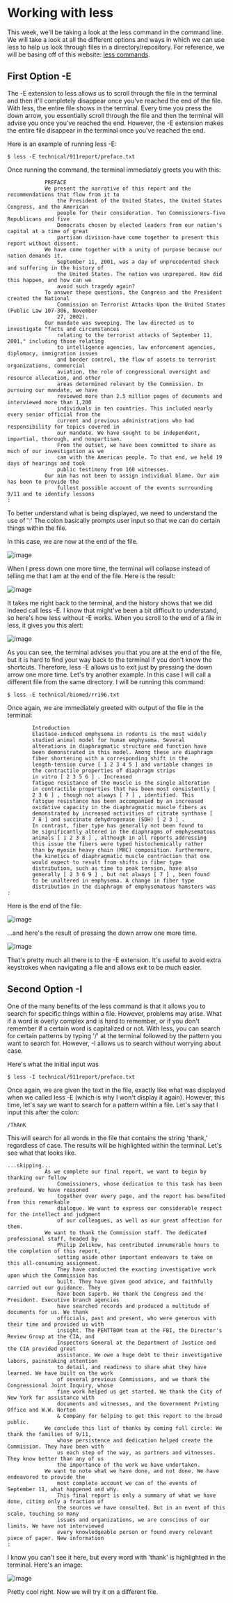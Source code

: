 # Working with less

This week, we'll be taking a look at the less command in the command line. We will take a look at all the different options and ways in which we can use less to help us 
look through files in a directory/repository. For reference, we will be basing off of this website: [less commands](https://phoenixnap.com/kb/less-command-in-linux).

## First Option -E
The -E extension to less allows us to scroll through the file in the terminal and then it'll completely disappear once you've reached the end of the file. With less, 
the entire file shows in the terminal. Every time you press the down arrow, you essentially scroll through the file and then the terminal will advise you once you've 
reached the end. However, the -E extension makes the entire file disappear in the terminal once you've reached the end.

Here is an example of running less -E:

```
$ less -E technical/911report/preface.txt
```

Once running the command, the terminal immediately greets you with this:

```
            PREFACE
            We present the narrative of this report and the recommendations that flow from it to
                the President of the United States, the United States Congress, and the American
                people for their consideration. Ten Commissioners-five Republicans and five
                Democrats chosen by elected leaders from our nation's capital at a time of great
                partisan division-have come together to present this report without dissent.
            We have come together with a unity of purpose because our nation demands it.
                September 11, 2001, was a day of unprecedented shock and suffering in the history of
                the United States. The nation was unprepared. How did this happen, and how can we
                avoid such tragedy again?
            To answer these questions, the Congress and the President created the National
                Commission on Terrorist Attacks Upon the United States (Public Law 107-306, November
                27, 2002).
            Our mandate was sweeping. The law directed us to investigate "facts and circumstances
                relating to the terrorist attacks of September 11, 2001," including those relating
                to intelligence agencies, law enforcement agencies, diplomacy, immigration issues
                and border control, the flow of assets to terrorist organizations, commercial
                aviation, the role of congressional oversight and resource allocation, and other
                areas determined relevant by the Commission. In pursuing our mandate, we have
                reviewed more than 2.5 million pages of documents and interviewed more than 1,200
                individuals in ten countries. This included nearly every senior official from the
                current and previous administrations who had responsibility for topics covered in
                our mandate. We have sought to be independent, impartial, thorough, and nonpartisan.
                From the outset, we have been committed to share as much of our investigation as we
                can with the American people. To that end, we held 19 days of hearings and took
                public testimony from 160 witnesses.
            Our aim has not been to assign individual blame. Our aim has been to provide the
                fullest possible account of the events surrounding 9/11 and to identify lessons
:
```

To better understand what is being displayed, we need to understand the use of ':' The colon basically prompts user input so that we can do certain things within the file. 

In this case, we are now at the end of the file.

![image](https://user-images.githubusercontent.com/97927174/236658076-85c468ff-e125-405c-846a-75e7b65f704d.png)

When I press down one more time, the terminal will collapse instead of telling me that I am at the end of the file. Here is the result:

![image](https://user-images.githubusercontent.com/97927174/236658155-0a80c676-efbe-4152-a067-1ec6094ac48e.png)

It takes me right back to the terminal, and the history shows that we did indeed call less -E.
I know that might've been a bit difficult to understand, so here's how less without -E works. When you scroll to the end of a file in less, it gives you this alert:

![image](https://user-images.githubusercontent.com/97927174/236658212-7adde74c-63ce-420b-9c90-277fd8d2fe77.png)

As you can see, the terminal advises you that you are at the end of the file, but it is hard to find your way back to the terminal if you don't know the shortcuts.
Therefore, less -E allows us to exit just by pressing the down arrow one more time. Let's try another example. In this case I will call a different file from the same 
directory. I will be running this command: 

```
$ less -E technical/biomed/rr196.txt
```

Once again, we are immediately greeted with output of the file in the terminal:

```
        Introduction
        Elastase-induced emphysema in rodents is the most widely
        studied animal model for human emphysema. Several
        alterations in diaphragmatic structure and function have
        been demonstrated in this model. Among these are diaphragm
        fiber shortening with a corresponding shift in the
        length-tension curve [ 1 2 3 4 5 ] and variable changes in
        the contractile properties of diaphragm strips
        in vitro [ 2 3 5 6 ] . Increased
        fatigue resistance of the muscle is the single alteration
        in contractile properties that has been most consistently [
        2 3 6 ] , though not always [ 7 ] , identified. This
        fatigue resistance has been accompanied by an increased
        oxidative capacity in the diaphragmatic muscle fibers as
        demonstrated by increased activities of citrate synthase [
        7 8 ] and succinate dehydrogenase (SDH) [ 2 3 ] .
        In contrast, fiber type has generally not been found to
        be significantly altered in the diaphragms of emphysematous
        animals [ 1 2 3 8 ] , although in all reports addressing
        this issue the fibers were typed histochemically rather
        than by myosin heavy chain (MHC) composition. Furthermore,
        the kinetics of diaphragmatic muscle contraction that one
        would expect to result from shifts in fiber type
        distribution, such as time to peak tension, have also
        generally [ 2 3 6 9 ] , but not always [ 7 ] , been found
        to be unaltered in emphysema. A change in fiber type
        distribution in the diaphragm of emphysematous hamsters was
:
```

Here is the end of the file:

![image](https://user-images.githubusercontent.com/97927174/236658561-3ffc4e68-6d36-4ab0-9497-31c36f9e6444.png)

...and here's the result of pressing the down arrow one more time.

![image](https://user-images.githubusercontent.com/97927174/236658574-6bbc1f1f-9a52-4890-b900-0b886ab55c60.png)

That's pretty much all there is to the -E extension. It's useful to avoid extra keystrokes when navigating a file and allows exit to be much easier.

## Second Option -I
One of the many benefits of the less command is that it allows you to search for specific things within a file. However, problems may arise. What if a word is overly 
complex and is hard to remember, or if you don't remember if a certain word is capitalized or not. With less, you can search for certain patterns by typing '/' at the 
terminal followed by the pattern you want to search for. However, -I allows us to search without worrying about case.

Here's what the initial input was

```
$ less -I technical/911report/preface.txt
```

Once again, we are given the text in the file, exactly like what was displayed when we called less -E (which is why I won't display it again). However, this time, let's say we want to search for a pattern within a file. Let's say that I input this after the colon:

```
/ThAnK
```

This will search for all words in the file that contains the string 'thank,' regardless of case. The results will be highlighted within the terminal. Let's see what that looks like.

```
...skipping...
            As we complete our final report, we want to begin by thanking our fellow
                Commissioners, whose dedication to this task has been profound. We have reasoned
                together over every page, and the report has benefited from this remarkable
                dialogue. We want to express our considerable respect for the intellect and judgment
                of our colleagues, as well as our great affection for them.
            We want to thank the Commission staff. The dedicated professional staff, headed by
                Philip Zelikow, has contributed innumerable hours to the completion of this report,
                setting aside other important endeavors to take on this all-consuming assignment.
                They have conducted the exacting investigative work upon which the Commission has
                built. They have given good advice, and faithfully carried out our guidance. They
                have been superb. We thank the Congress and the President. Executive branch agencies
                have searched records and produced a multitude of documents for us. We thank
                officials, past and present, who were generous with their time and provided us with
                insight. The PENTTBOM team at the FBI, the Director's Review Group at the CIA, and
                Inspectors General at the Department of Justice and the CIA provided great
                assistance. We owe a huge debt to their investigative labors, painstaking attention
                to detail, and readiness to share what they have learned. We have built on the work
                of several previous Commissions, and we thank the Congressional Joint Inquiry, whose
                fine work helped us get started. We thank the City of New York for assistance with
                documents and witnesses, and the Government Printing Office and W.W. Norton
                & Company for helping to get this report to the broad public.
            We conclude this list of thanks by coming full circle: We thank the families of 9/11,
                whose persistence and dedication helped create the Commission. They have been with
                us each step of the way, as partners and witnesses. They know better than any of us
                the importance of the work we have undertaken.
            We want to note what we have done, and not done. We have endeavored to provide the
                most complete account we can of the events of September 11, what happened and why.
                This final report is only a summary of what we have done, citing only a fraction of
                the sources we have consulted. But in an event of this scale, touching so many
                issues and organizations, we are conscious of our limits. We have not interviewed
                every knowledgeable person or found every relevant piece of paper. New information
:
```

I know you can't see it here, but every word with 'thank' is highlighted in the terminal. Here's an image:

![image](https://user-images.githubusercontent.com/97927174/236691623-18912570-688a-45dc-9567-8c5def6a3b63.png)

Pretty cool right. Now we will try it on a different file.







